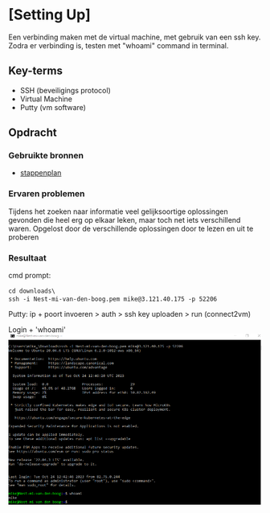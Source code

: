 # [Setting Up]
Een verbinding maken met de virtual machine, met gebruik van een ssh key. 
Zodra er verbinding is, testen met "whoami" command in terminal.

## Key-terms
- SSH (beveiligings protocol)
- Virtual Machine 
- Putty (vm software)


## Opdracht
### Gebruikte bronnen
- [stappenplan](https://www.clickittech.com/aws/connect-ec2-instance-using-ssh/)

### Ervaren problemen
Tijdens het zoeken naar informatie veel gelijksoortige oplossingen gevonden die heel erg op elkaar leken, maar toch net iets verschillend waren. 
Opgelost door de verschillende oplossingen door te lezen en uit te proberen

### Resultaat
cmd prompt:   

    cd downloads\
    ssh -i Nest-mi-van-den-boog.pem mike@3.121.40.175 -p 52206

Putty: ip + poort invoeren > auth > ssh key uploaden > run (connect2vm)

Login + 'whoami'
![Login](../00_includes/w1_settingup2.PNG)
